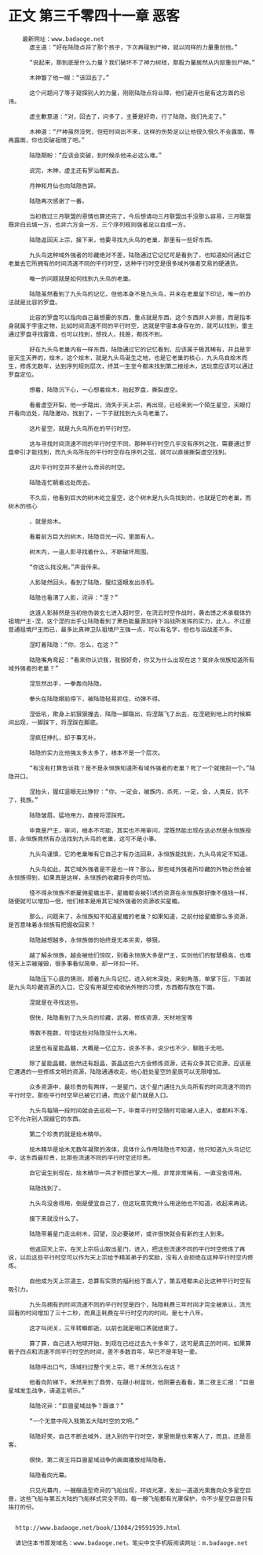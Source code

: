# 正文 第三千零四十一章 恶客
        最新网址：www.badaoge.net
          虚主道：“好在陆隐点将了那个孩子，下次再碰到尸神，就以同样的力量重创他。”
      
          “说起来，那到底是什么力量？我们破坏不了神力树枝，那股力量居然从内部重创尸神。”
      
          木神瞥了他一眼：“该回去了。”
      
          这个问题问了等于窥探别人的力量，刚刚陆隐点将业障，他们避开也是有这方面的忌讳。
      
          虚主歉意道：“对，回去了，问多了，主要是好奇，行了陆隐，我们先走了。”
      
          木神道：“尸神虽然没死，但短时间出不来，这样的伤势足以让他很久很久不会露面，等再露面，你也突破祖境了吧。”
      
          陆隐期盼：“应该会突破，到时候杀他未必这么难。”
      
          说完，木神，虚主还有罗汕都离去。
      
          月神和月仙也向陆隐告辞。
      
          陆隐再次感谢了一番。
      
          当初救过三月联盟的恩情也算还完了，今后想请动三月联盟出手没那么容易，三月联盟既非白云城一方，也非六方会一方，三个序列规则强者足以自成一方。
      
          陆隐返回天上宗，接下来，他要寻找九头鸟的老巢，那里有一些好东西。
      
          九头鸟这种域外强者的珍藏绝对不差，陆隐通过它记忆可是看到了，也知道如何通过它老巢去它所拥有的时间流速不同的平行时空，这种平行时空是很多域外强者交易的硬通货。
      
          唯一的问题就是如何找到九头鸟的老巢。
      
          陆隐虽然看到了九头鸟的记忆，但他本身不是九头鸟，并未在老巢留下印记，唯一的办法就是比容的罗盘。
      
          比容的罗盘可以指向自己最想要的东西，重点就是东西，这个东西非人非兽，而是指本身就属于宇宙之物，比如时间流速不同的平行时空，这就是宇宙本身存在的，就可以找到，雷主通过罗盘寻找雷霆，也可以找到，想找人，找兽，都找不到。
      
          好在九头鸟老巢内有一样东西，陆隐通过它的记忆看到，应该属于极其稀有，并且是宇宙天生天养的，烩木，这个烩木，就是九头鸟诞生之地，也是它老巢的核心，九头鸟自烩木而生，修炼无数年，达到序列规则层次，终其一生至今都未找到第二根烩木，这玩意应该可以通过罗盘定位。
      
          想着，陆隐沉下心，一心想着烩木，抬起罗盘，撕裂虚空。
      
          看着虚空开裂，他一步踏出，消失于天上宗，再出现，已经来到一个陌生星空，天眼打开看向远处，陆隐激动，找到了，一下子就找到九头鸟老巢了。
      
          这片星空，就是九头鸟所在的平行时空。
      
          这与寻找时间流速不同的平行时空不同，那种平行时空几乎没有序列之弦，需要通过罗盘牵引才能找到，而九头鸟所在的平行时空存在序列之弦，就可以直接撕裂虚空找到。
      
          这片平行时空并不是什么奇异的时空。
      
          陆隐连忙朝着远处而去。
      
          不久后，他看到巨大的树木屹立星空，这个树木是九头鸟找到的，也就是它的老巢，而树木的核心
      
          ，就是烩木。
      
          看着前方巨大的树木，陆隐目光一闪，里面有人。
      
          树木内，一道人影寻找着什么，不断破坏周围。
      
          “你这么找没用。”声音传来。
      
          人影陡然回头，看到了陆隐，猩红竖眼发出杀机。
      
          陆隐也看清了人影，诧异：“涅？”
      
          这道人影赫然是当初他伪装玄七进入超时空，在流云时空作战时，袭击馈之术承载体的祖境尸王-涅，这个涅的出手让陆隐看到了黑色能量源加持下泅战所发挥的实力，此人，不过是普通祖境尸王而已，最多比真神卫队祖境尸王强一点，可以有名字，但也与泅战差不多。
      
          涅盯着陆隐：“你，怎么，在这？”
      
          陆隐嘴角弯起：“看来你认识我，我很好奇，你又为什么出现在这？莫非永恒族知道所有域外强者的老巢？”
      
          涅忽然出手，一拳轰向陆隐。
      
          拳头在陆隐眼前停下，被陆隐轻易抓住，动弹不得。
      
          涅低吼，欺身上前狠狠撞去，陆隐一脚踹出，将涅踹飞了出去，在涅砸到地上的时候瞬间出现，一脚踩下，将涅踩在脚底。
      
          涅疯狂挣扎，却于事无补。
      
          陆隐的实力比他强太多太多了，根本不是一个层次。
      
          “有没有打算告诉我？是不是永恒族知道所有域外强者的老巢？死了一个就搜刮一个。”陆隐开口。
      
          涅抬头，猩红竖眼无比狰狞：“你，一定会，被族内，杀死，一定，会，人类反，抗不了，我族。”
      
          陆隐皱眉，猛地用力，直接将涅踩死。
      
          毕竟是尸王，审问，根本不可能，其实也不用审问，涅既然能出现在这必然是永恒族授意，永恒族竟然有办法找到九头鸟的老巢，这可不是小事。
      
          九头鸟谨慎，它的老巢唯有它自己才有办法回来，永恒族能找到，九头鸟肯定不知道。
      
          九头鸟如此，其它域外强者是不是也一样？那么，那些域外强者所珍藏的外物必然会被永恒族得到，如果真是这样，永恒族的收藏将多的可怕。
      
          怪不得永恒族不断雇佣星蟾出手，星蟾都会被引诱的资源在永恒族那好像不值钱一样，随便就可以增加一倍，他们根本是用其它域外强者的资源收买星蟾。
      
          那么，问题来了，永恒族知不知道星蟾的老巢？如果知道，之前付给星蟾那么多资源，是否意味着永恒族有把握收回来？
      
          陆隐越想越多，永恒族做的始终是无本买卖，够狠。
      
          越了解永恒族，越会被他们惊叹，别看永恒族大多是尸王，实则他们的智慧极高，也难怪天上宗被摧毁，很多事看似简单，却一环扣一环。
      
          陆隐压下心底的猜测，顺着九头鸟记忆，进入树木深处，来到角落，单掌下压，下面就是九头鸟珍藏资源的入口，它没有用凝空戒收纳外物的习惯，东西都存放在下面。
      
          涅就是在寻找这些。
      
          很快，陆隐看到了九头鸟的珍藏，武器，修炼资源，天材地宝等
      
          等数不胜数，可惜这些对陆隐没什么大用。
      
          这里也有星能晶髓，大概是一亿立方，说多不多，说少也不少，聊胜于无吧。
      
          除了星能晶髓，居然还有超晶，荟晶这些六方会修炼资源，还有众多其它资源，应该是它遭遇的一些修炼文明的资源，陆隐通通收走，他心脏处星空的星辰可以无限增加。
      
          众多资源中，最珍贵的有两样，一是星门，这个星门通往九头鸟所有的时间流速不同的平行时空，那些平行时空早已被它打通，而这个星门就是入口。
      
          九头鸟每隔一段时间就会去巡视一下，毕竟平行时空随时可能被人进入，谁都料不准，它不允许别人觊觎它的东西。
      
          第二个珍贵的就是烩木精华。
      
          烩木精华是烩木无数年凝聚的液体，具体什么作用陆隐也不知道，他只知道九头鸟记忆中，这东西最珍贵，比那些流速不同的平行时空还珍贵。
      
          自它诞生到现在，烩木精华一共才积攒巴掌大一瓶，非常非常稀有，一直没舍得用。
      
          陆隐找到了。
      
          九头鸟没舍得用，倒是便宜自己了，但这玩意究竟什么用途他也不知道，收起来再说。
      
          接下来就没什么了。
      
          陆隐带着星门走出树木，回望，没必要破坏，或许很快就会有新的主人到来。
      
          他返回天上宗，在天上宗后山取出星门，进入，把这些流速不同的平行时空修炼了再说，以后这些平行时空可以作为天上宗给予精英弟子的奖励，没有人会拒绝在这种平行时空内修炼。
      
          自他成为天上宗道主，总算有实质的福利给下面人了，第五塔都未必比这种平行时空有吸引力。
      
          九头鸟拥有的时间流速不同的平行时空是四个，陆隐耗费三年时间才完全被承认，流光回看的时间增加了三十二秒，而真正耗费在平行时空内的时间，是七十八年。
      
          这才叫闭关，三年转瞬即逝，以前也就是喝口茶就结束了。
      
          算了算，自己进入地球开始，到现在已经过去九十多年了，这可是真正的时间，如果算骰子四点和流速不同平行时空的时间，差不多数百年，早已不是年轻一辈。
      
          陆隐呼出口气，场域扫过整个天上宗，嗯？禾然怎么在这？
      
          他看向阶梯下，禾然来到了鼎旁，在跟小树苗玩，他刚要去看看，第二夜王汇报：“巨兽星域发生战争，请道主明示。”
      
          陆隐诧异：“巨兽星域战争？跟谁？”
      
          “一个无意中闯入我第五大陆时空的文明。”
      
          陆隐好笑，自己不断去域外，进入别的平行时空，家里倒是也来客人了，而且，还是恶客。
      
          很快，第二夜王将巨兽星域战争的画面播放给陆隐看。
      
          陆隐看向光幕。
      
          只见光幕内，一艘艘造型奇异的飞船出现，环绕光罩，发出一道道光束轰向众多星空巨兽，这些飞船与第五大陆的飞船样式完全不同，每一艘飞船都有光罩保护，令不少星空巨兽只有挨打的份。
      
      
      http://www.badaoge.net/book/13084/29591939.html
      
      请记住本书首发域名：www.badaoge.net。笔尖中文手机版阅读网址：m.badaoge.net